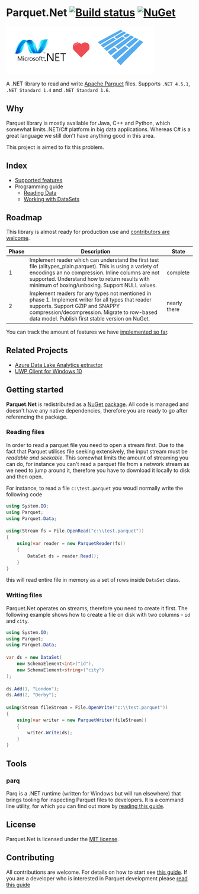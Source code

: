 # Parquet.Net [![Build status](https://ci.appveyor.com/api/projects/status/w3o50mweytm85uxb?svg=true)](https://ci.appveyor.com/project/aloneguid/Parquet.Net) [![NuGet](https://img.shields.io/nuget/v/Parquet.Net.svg)](https://www.nuget.org/packages/Parquet.Net)

![Icon](doc/img/dotnetlovesparquet.png)

A .NET library to read and write [Apache Parquet](https://github.com/Parquet) files. Supports `.NET 4.5.1`, `.NET Standard 1.4` and `.NET Standard 1.6`.

## Why

Parquet library is mostly available for Java, C++ and Python, which somewhat limits .NET/C# platform in big data applications. Whereas C# is a great language we still don't have anything good in this area.

This project is aimed to fix this problem.

## Index

- [Supported features](doc/features.md)
- Programming guide
  - [Reading Data](doc/reading.md) 
  - [Working with DataSets](doc/dataset.md) 

## Roadmap

This library is almost ready for production use and [contributors are welcome](CONTRIBUTING.md).

|Phase|Description|State|
|-----|-----------|-----|
|1|Implement reader which can understand the first test file (alltypes_plain.parquet). This is using a variety of encodings an no compression. Inline columns are not supported. Understand how to return results with minimum of boxing/unboxing. Support NULL values.|complete|
|2|Implement readers for any types not mentioned in phase 1. Implement writer for all types that reader supports. Support GZIP and SNAPPY  compression/decompression. Migrate to row-based data model. Publish first stable version on NuGet.|nearly there|

You can track the amount of features we have [implemented so far](doc/features.md).

## Related Projects

- [Azure Data Lake Analytics extractor](https://github.com/elastacloud/datalake-extractor-parquet)
- [UWP Client for Windows 10](https://github.com/elastacloud/parquet-uwp)

## Getting started

**Parquet.Net** is redistributed as a [NuGet package](https://www.nuget.org/packages/Parquet.Net). All code is managed and doesn't have any native dependencies, therefore you are ready to go after referencing the package.

### Reading files

In order to read a parquet file you need to open a stream first. Due to the fact that Parquet utilises file seeking extensively, the input stream must be *readable and seekable*. This somewhat limits the amount of streaming you can do, for instance you can't read a parquet file from a network stream as we need to jump around it, therefore you have to download it locally to disk and then open.

For instance, to read a file `c:\test.parquet` you woudl normally write the following code

```csharp
using System.IO;
using Parquet;
using Parquet.Data;

using(Stream fs = File.OpenRead("c:\\test.parquet"))
{
	using(var reader = new ParquetReader(fs))
	{
		DataSet ds = reader.Read();
	}
}
```

this will read entire file in memory as a set of rows inside `DataSet` class.

### Writing files

Parquet.Net operates on streams, therefore you need to create it first. The following example shows how to create a file on disk with two columns - `id` and `city`.

```csharp
using System.IO;
using Parquet;
using Parquet.Data;

var ds = new DataSet(
	new SchemaElement<int>("id"),
	new SchemaElement<string>("city")
);

ds.Add(1, "London");
ds.Add(2, "Derby");

using(Stream fileStream = File.OpenWrite("c:\\test.parquet"))
{
	using(var writer = new ParquetWriter(fileStream))
	{
		writer.Write(ds);
	}
}

```


## Tools

### parq

Parq is a .NET runtime (written for Windows but will run elsewhere) that brings tooling for inspecting Parquet files to developers. It is a command line utility, for which you can find out more by [reading this guide](doc/parq.md).

## License

Parquet.Net is licensed under the [MIT license](https://github.com/elastacloud/parquet-dotnet/blob/master/LICENSE).

## Contributing

All contributions are welcome. For details on how to start see [this guide](CONTRIBUTING.md). If you are a developer who is interested in Parquet development please [read this guide](doc/parquet-getting-started.md)

